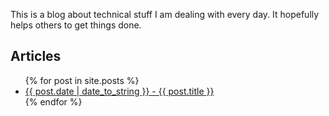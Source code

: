 This is a blog about technical stuff I am dealing with every day. 
It hopefully helps others to get things done.

## Articles
<ul>
  {% for post in site.posts %}
    <li>
      <a href="{{ post.url }}">{{ post.date | date_to_string  }} - {{ post.title }}</a>      
    </li>
  {% endfor %}
</ul>
